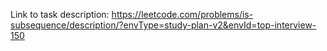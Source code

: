 Link to task description: https://leetcode.com/problems/is-subsequence/description/?envType=study-plan-v2&envId=top-interview-150
